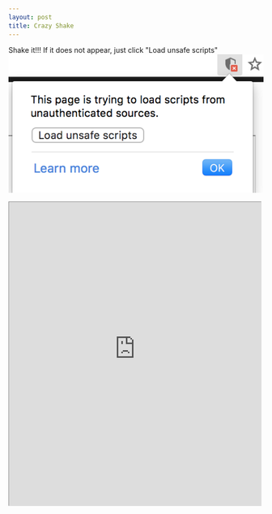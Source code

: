 ```yaml
---
layout: post
title: Crazy Shake
---
```

Shake it!!!
If it does not appear, just click "Load unsafe scripts"
![Instruction](/images/Instruction_Shake_It.png)
<iframe src="http://www.staggeringbeauty.com/" style="border: 1px inset #ddd" width="498" height="598"></iframe>
